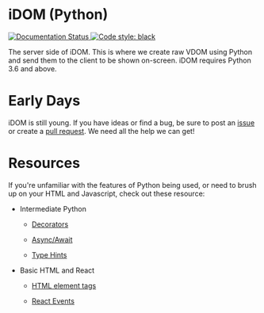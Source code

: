 # iDOM (Python)

<a href='https://idom.readthedocs.io/en/latest/?badge=latest'>
  <img src='https://readthedocs.org/projects/idom/badge/?version=latest' alt='Documentation Status' />
</a>
<a href="https://github.com/ambv/black">
  <img alt="Code style: black" src="https://img.shields.io/badge/code%20style-black-000000.svg">
</a>

The server side of iDOM. This is where we create raw VDOM using Python and send
them to the client to be shown on-screen. iDOM requires Python 3.6 and above.


# Early Days

iDOM is still young. If you have ideas or find a bug, be sure to post an
[issue](https://github.com/rmorshea/idom/issues)
or create a
[pull request](https://github.com/rmorshea/idom/pulls).
We need all the help we can get!


# Resources

If you're unfamiliar with the features of Python being used, or need to brush up on your HTML and Javascript, check out these resource:

* Intermediate Python

  * [Decorators](https://realpython.com/primer-on-python-decorators/)

  * [Async/Await](https://docs.python.org/3/library/asyncio-task.html)

  * [Type Hints](http://mypy-lang.org/)

* Basic HTML and React

  * [HTML element tags](https://developer.mozilla.org/en-US/docs/Web/HTML/Element)

  * [React Events](https://reactjs.org/docs/events.html)

